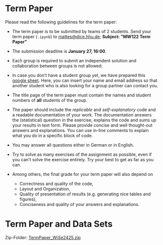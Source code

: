 # Term Paper

Please read the following guidelines for the term paper: 

* The term paper is to be submitted by teams of 2 students. Send your term paper (`.ipynb`) to <mattes@dice.hhu.de>; **Subject: "MW122 Term Paper"**

* The submission deadline is **January 27, 16:00**. 

* Each group is required to submit an independent solution and collaboration between groups is not allowed.

* In case you don’t have a student group yet, we have prepared this [google sheet](https://docs.google.com/spreadsheets/d/1JM0eBFDnNVuTV2hAn3TnNTyhOVkRTTj5cCwxTJTZF8k/edit?gid=0#gid=0). Here, you can insert your name and email address so that another student who is also looking for a group partner can contact you.

* The title page of the term paper must contain the names and student numbers of **all** students of the group.

* The paper should include the *replicable* and *self-explanatory* code and a readable documentation of your work. The documentation answers the (statistical) question in the exercise, explains the code and sums up your results in text form. Please provide concise and well thought-out answers and explanations. You can use in-line comments to explain what you do in a specific block of code.

* You may answer all questions either in German or in English.

* Try to solve as many exercises of the assignment as possible, even if you can't solve the exercise entirely. Try your best to get as far as you can.


* Among others, the final grade for your term paper will also depend on
    * Correctness and quality of the code,
    * Layout and Organization,
    * Quality of presentation of results (e.g. generating nice tables and figures),
    * Conciseness and quality of your answers and explanations.



# Term Paper and Data Sets 

Zip-Folder: [TermPaper_WiSe2425.zip](./termpaper/TermPaper_WiSe2425.zip) 